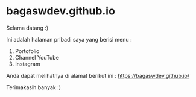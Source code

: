 # bagaswdev.github.io

Selama datang :)

Ini adalah halaman pribadi saya yang berisi menu :

1. Portofolio
2. Channel YouTube
3. Instagram

Anda dapat melihatnya di alamat berikut ini : https://bagaswdev.github.io/

Terimakasih banyak :)
